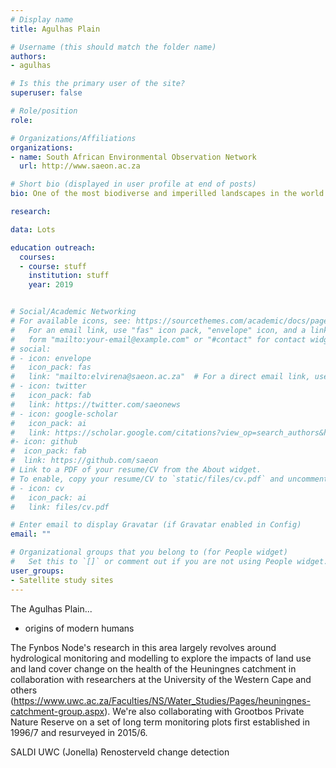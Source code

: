 ```yaml
---
# Display name
title: Agulhas Plain

# Username (this should match the folder name)
authors:
- agulhas

# Is this the primary user of the site?
superuser: false

# Role/position
role: 

# Organizations/Affiliations
organizations:
- name: South African Environmental Observation Network
  url: http://www.saeon.ac.za

# Short bio (displayed in user profile at end of posts)
bio: One of the most biodiverse and imperilled landscapes in the world.

research:

data: Lots

education outreach:
  courses:
  - course: stuff
    institution: stuff
    year: 2019


# Social/Academic Networking
# For available icons, see: https://sourcethemes.com/academic/docs/page-builder/#icons
#   For an email link, use "fas" icon pack, "envelope" icon, and a link in the
#   form "mailto:your-email@example.com" or "#contact" for contact widget.
# social:
# - icon: envelope
#   icon_pack: fas
#   link: "mailto:elvirena@saeon.ac.za"  # For a direct email link, use "mailto:test@example.org".
# - icon: twitter
#   icon_pack: fab
#   link: https://twitter.com/saeonews
# - icon: google-scholar
#   icon_pack: ai
#   link: https://scholar.google.com/citations?view_op=search_authors&hl=en&mauthors=SAEON&before_author=Kwbp_-MBAAAJ&astart=0
#- icon: github
#  icon_pack: fab
#  link: https://github.com/saeon
# Link to a PDF of your resume/CV from the About widget.
# To enable, copy your resume/CV to `static/files/cv.pdf` and uncomment the lines below.
# - icon: cv
#   icon_pack: ai
#   link: files/cv.pdf

# Enter email to display Gravatar (if Gravatar enabled in Config)
email: ""

# Organizational groups that you belong to (for People widget)
#   Set this to `[]` or comment out if you are not using People widget.
user_groups:
- Satellite study sites
---
```


The Agulhas Plain...

- origins of modern humans

The Fynbos Node's research in this area largely revolves around hydrological monitoring and modelling to explore the impacts of land use and land cover change on the health of the Heuningnes catchment in collaboration with researchers at the University of the Western Cape and others (https://www.uwc.ac.za/Faculties/NS/Water_Studies/Pages/heuningnes-catchment-group.aspx). We're also collaborating with Grootbos Private Nature Reserve on a set of long term monitoring plots first established in 1996/7 and resurveyed in 2015/6. 

SALDI
UWC (Jonella)
Renosterveld change detection



